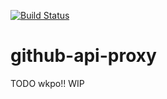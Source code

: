 [![Build Status](https://travis-ci.com/wk8/github-api-proxy.svg?branch=master)](https://travis-ci.com/wk8/github-api-proxy)

# github-api-proxy

TODO wkpo!! WIP
